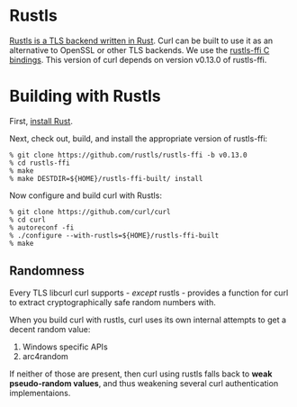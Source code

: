 <!--
Copyright (C) Daniel Stenberg, <daniel@haxx.se>, et al.

SPDX-License-Identifier: curl
-->

# Rustls

[Rustls is a TLS backend written in Rust](https://docs.rs/rustls/). Curl can
be built to use it as an alternative to OpenSSL or other TLS backends. We use
the [rustls-ffi C bindings](https://github.com/rustls/rustls-ffi/). This
version of curl depends on version v0.13.0 of rustls-ffi.

# Building with Rustls

First, [install Rust](https://rustup.rs/).

Next, check out, build, and install the appropriate version of rustls-ffi:

    % git clone https://github.com/rustls/rustls-ffi -b v0.13.0
    % cd rustls-ffi
    % make
    % make DESTDIR=${HOME}/rustls-ffi-built/ install

Now configure and build curl with Rustls:

    % git clone https://github.com/curl/curl
    % cd curl
    % autoreconf -fi
    % ./configure --with-rustls=${HOME}/rustls-ffi-built
    % make

## Randomness

Every TLS libcurl curl supports - *except* rustls - provides a function for
curl to extract cryptographically safe random numbers with.

When you build curl with rustls, curl uses its own internal attempts to get a
decent random value:

1. Windows specific APIs
2. arc4random

If neither of those are present, then curl using rustls falls back to **weak
pseudo-random values**, and thus weakening several curl authentication
implementaions.
